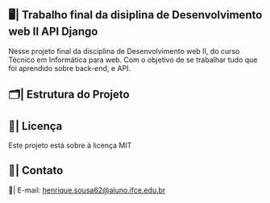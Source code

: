 ## 🖥️| Trabalho final da disiplina de Desenvolvimento web II API Django

  Nesse projeto final da disciplina de Desenvolvimento web II, do curso Técnico em Informática para web. Com o objetivo de se trabalhar tudo que foi aprendido sobre back-end, e API. 

## 🗂️| Estrutura do Projeto

  

## 📑| Licença

  Este projeto está sobre à licença MIT

## 📱| Contato 

  📧| E-mail: henrique.sousa62@aluno.ifce.edu.br
  
